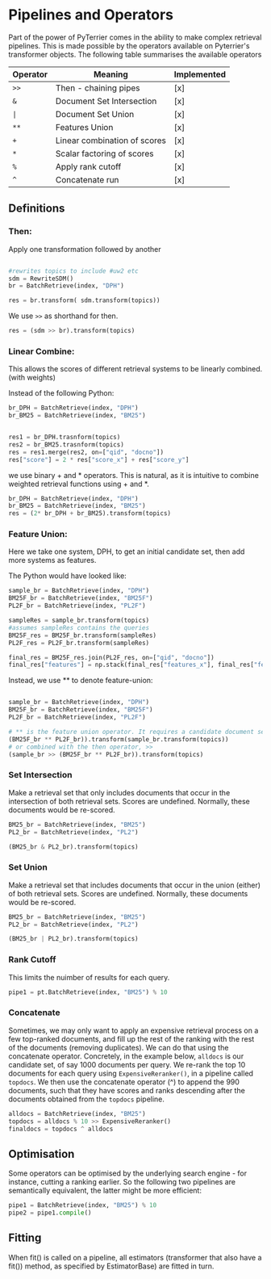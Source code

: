 # Pipelines and Operators

Part of the power of PyTerrier comes in the ability to make complex retrieval pipelines. This is made possible by the operators available on Pyterrier's transformer objects. The following table summarises the available operators

| Operator   | Meaning                         | Implemented |
|------------|---------------------------------|-------------|
|    `>>`    |        Then - chaining pipes    | [x]         |
|    `&`     |  Document Set Intersection      | [x]         |
|    `\|`    |   Document Set  Union           | [x]         |
|    `**`    |     Features Union              | [x]         |
|    `+`     |  Linear combination of scores   | [x]         |
|    `*`     |    Scalar factoring of scores   | [x]         |
|    `%`     |        Apply rank cutoff        | [x]         |
|    `^`     |         Concatenate run         | [x]         |

## Definitions

### Then:

Apply one transformation followed by another
```python

#rewrites topics to include #uw2 etc
sdm = RewriteSDM()
br = BatchRetrieve(index, "DPH")

res = br.transform( sdm.transform(topics))

```

We use `>>` as shorthand for then.

```python
res = (sdm >> br).transform(topics)
```

### Linear Combine:

This allows the scores of different retrieval systems to be linearly combined.
(with weights)

Instead of the following Python:
```python
br_DPH = BatchRetrieve(index, "DPH")
br_BM25 = BatchRetrieve(index, "BM25")


res1 = br_DPH.trasnform(topics)
res2 = br_BM25.trasnform(topics)
res = res1.merge(res2, on=["qid", "docno"])
res["score"] = 2 * res["score_x"] + res["score_y"]

```
we use binary + and * operators. This is natural, as it is intuitive to combine weighted retrieval functions using + and *.

```python
br_DPH = BatchRetrieve(index, "DPH")
br_BM25 = BatchRetrieve(index, "BM25")
res = (2* br_DPH + br_BM25).transform(topics)
```

### Feature Union:

Here we take one system, DPH, to get an initial candidate set, then add more systems as features.

The Python would have looked like:
```python
sample_br = BatchRetrieve(index, "DPH")
BM25F_br = BatchRetrieve(index, "BM25F")
PL2F_br = BatchRetrieve(index, "PL2F")

sampleRes = sample_br.transform(topics)
#assumes sampleRes contains the queries
BM25F_res = BM25F_br.transform(sampleRes)
PL2F_res = PL2F_br.transform(sampleRes)

final_res = BM25F_res.join(PL2F_res, on=["qid", "docno"])
final_res["features"] = np.stack(final_res["features_x"], final_res["features_y"])

```

Instead, we use ** to denote feature-union:


```python

sample_br = BatchRetrieve(index, "DPH")
BM25F_br = BatchRetrieve(index, "BM25F")
PL2F_br = BatchRetrieve(index, "PL2F")

# ** is the feature union operator. It requires a candidate document set as input 
(BM25F_br ** PL2F_br)).transform(sample_br.transform(topics))
# or combined with the then operator, >>
(sample_br >> (BM25F_br ** PL2F_br)).transform(topics)

```

### Set Intersection

Make a retrieval set that only includes documents that occur in the intersection of both retrieval sets. Scores are undefined. Normally, these documents would be re-scored.

```python
BM25_br = BatchRetrieve(index, "BM25")
PL2_br = BatchRetrieve(index, "PL2")

(BM25_br & PL2_br).transform(topics)
```

### Set Union

Make a retrieval set that includes documents that occur in the union (either) of both retrieval sets. Scores are undefined. Normally, these documents would be re-scored.

```python
BM25_br = BatchRetrieve(index, "BM25")
PL2_br = BatchRetrieve(index, "PL2")

(BM25_br | PL2_br).transform(topics)
```

### Rank Cutoff

This limits the nuimber of results for each query. 

```python
pipe1 = pt.BatchRetrieve(index, "BM25") % 10

```


### Concatenate

Sometimes, we may only want to apply an expensive retrieval process on a few top-ranked documents, and fill up the rest of the ranking with the rest of the documents (removing duplicates). We can do that using the concatenate operator. Concretely, in the example below, `alldocs` is our candidate set, of say 1000 documents per query. We re-rank the top 10 documents for each query using `ExpensiveReranker()`, in a pipeline called `topdocs`. We then use the concatenate operator (^) to append the 990 documents, such that they have scores and ranks descending after the documents obtained from the `topdocs` pipeline.

```python
alldocs = BatchRetrieve(index, "BM25")
topdocs = alldocs % 10 >> ExpensiveReranker()
finaldocs = topdocs ^ alldocs
```


## Optimisation

Some operators can be optimised by the underlying search engine - for instance, cutting a ranking earlier. So the following two pipelines are semantically equivalent, the latter might be more efficient:
```python
pipe1 = BatchRetrieve(index, "BM25") % 10
pipe2 = pipe1.compile()
```

## Fitting

When fit() is called on a pipeline, all estimators (transformer that also have a fit()) method, as specified by EstimatorBase) are fitted in turn.
